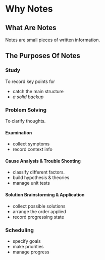 # Why Notes

## What Are Notes

Notes are small pieces of written information.

## The Purposes Of Notes

### Study

To record key points for

- catch the main structure
- *a solid backup* 

### Problem Solving

To clarify thoughts.

#### Examination

- collect symptoms
- record context info
 
#### Cause Analysis & Trouble Shooting

- classify different factors.
- build hypothesis & theories
- manage unit tests

#### Solution Brainstorming & Application

- collect possible solutions
- arrange the order applied
- record progressing state

### Scheduling

- specify goals
- make priorities
- manage progress
<!--stackedit_data:
eyJoaXN0b3J5IjpbODAxOTU1NTU5LC0xMjExNDQ1OTI3XX0=
-->
